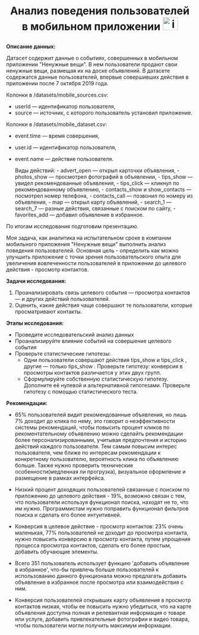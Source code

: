 # <p style="text-align: center;">Анализ поведения пользователей в мобильном приложении <img src="https://img.icons8.com/color/48/member-skin-type-7.png" alt="image" width="40" height="35">
</p>

**Описание данных:**

Датасет содержит данные о событиях, совершенных в мобильном приложении
"Ненужные вещи". В нем пользователи продают свои ненужные вещи, размещая их на доске объявлений.
В датасете содержатся данные пользователей, впервые совершивших действия в
приложении после 7 октября 2019 года.

Колонки в /datasets/mobile_sources.csv:
- userId — идентификатор пользователя,
- source — источник, с которого пользователь установил приложение.
    
Колонки в /datasets/mobile_dataset.csv:
- event.time — время совершения,
- user.id — идентификатор пользователя,
- event.name — действие пользователя.
    
    Виды действий:
        - advert_open — открыл карточки объявления,
        - photos_show — просмотрел фотографий в объявлении,
        - tips_show — увидел рекомендованные объявления,
        - tips_click — кликнул по рекомендованному объявлению,
        - contacts_show и show_contacts — посмотрел номер телефона,
        - contacts_call — позвонил по номеру из объявления,
        - map — открыл карту объявлений,
        - search_1 — search_7 — разные действия, связанные с поиском по сайту,
        - favorites_add — добавил объявление в избранное.
        
По итогам исследования подготовим презентацию.

Моя задача, как аналитика на испытательном сроке в компании мобильного приложения "Ненужные вещи" выполнить анализ поведения пользователей. 
Основная цель - определить как можно улучшить приложение с точки зрения пользовательского опыта для увеличения вовлеченности пользователей в приложении до целевого действия - просмотр контактов.

**Задачи исследования:**
1. Проанализировать связь целевого события — просмотра контактов — и других действий пользователей.
2. Оценить, какие действия чаще совершают те пользователи, которые просматривают контакты.

**Этапы исследования:**
- Проведите исследовательский анализ данных
- Проанализируйте влияние событий на совершение целевого события
- Проверьте статистические гипотезы:
  - Одни пользователи совершают действия tips_show и tips_click , другие — только tips_show . Проверьте гипотезу: конверсия в просмотры контактов различается у этих двух групп.
  - Сформулируйте собственную статистическую гипотезу. Дополните её нулевой и альтернативной гипотезами. Проверьте гипотезу с помощью статистического теста.

**Рекомендации:**
- 65% пользователей видит рекомендованные объявления, но лишь 7% доходит до клика по нему, это говорит о неэффективности системы рекомендаций, чтобы повысить процент кликов по рекоментательному объявлению можно сделайть рекомендации более персонализированными, учитывая предпочтения и историю действий каждого пользователя. Тем самым повысим интерес пользователя, чем ближе по интересам рекомендации к конкретному пользователю, вероятность клика по объявлению больше. Также нужно проверить технические особенности(медленная ли прогрузка), визуальное оформление и размещение в рамках интерфейса.
- Низкий процент доходящих пользователей связанные с поиском по приложению до целевого действия - 19%, возможно связан с тем, что пользователи используя функционал поиска, находят не то, что им нужно. Программистам нужно поправить функционал фильтров поиска и сделать его более интуитивней.

- Конверсия в целевое действие - просмотр контактов: 23% очень маленькая, 77% пользователей не доходит до просмотра контакта, нужно повысить конверсию в просмотр контакта, путем упрощения процесса просмотра контактов, сделать его более простым, добавить обучающие элементы.

- Всего 351 пользователь использует функцию 'добавить объявление в избранное', что-бы привлечь больше пользователей к использованию данного функционала можно предлагать добавить объявление в избранное после просмотра или взаимодействия с ним.

- Конверсия пользователей открывших карту объявления в просмотр контактов низкая, чтобы ее повысить нужно убедиться, что на карте объявления доступна полная и релевантная информация о товаре или услуге, добавить привлекательные фотографии и видео товара, чтобы пользователи могли получить максимум информации.
